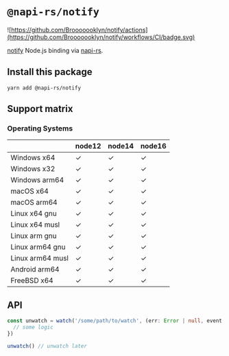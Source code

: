# `@napi-rs/notify`

![https://github.com/Brooooooklyn/notify/actions](https://github.com/Brooooooklyn/notify/workflows/CI/badge.svg)

[notify](https://github.com/notify-rs/notify) Node.js binding via [napi-rs](https://napi.rs).

## Install this package

```
yarn add @napi-rs/notify
```

## Support matrix

### Operating Systems

|                  | node12 | node14 | node16 |
| ---------------- | ------ | ------ | ------ |
| Windows x64      | ✓      | ✓      | ✓      |
| Windows x32      | ✓      | ✓      | ✓      |
| Windows arm64    | ✓      | ✓      | ✓      |
| macOS x64        | ✓      | ✓      | ✓      |
| macOS arm64      | ✓      | ✓      | ✓      |
| Linux x64 gnu    | ✓      | ✓      | ✓      |
| Linux x64 musl   | ✓      | ✓      | ✓      |
| Linux arm gnu    | ✓      | ✓      | ✓      |
| Linux arm64 gnu  | ✓      | ✓      | ✓      |
| Linux arm64 musl | ✓      | ✓      | ✓      |
| Android arm64    | ✓      | ✓      | ✓      |
| FreeBSD x64      | ✓      | ✓      | ✓      |

## API

```ts
const unwatch = watch('/some/path/to/watch', (err: Error | null, event: NotifyEvent) => {
  // some logic
})

unwatch() // unwatch later

```